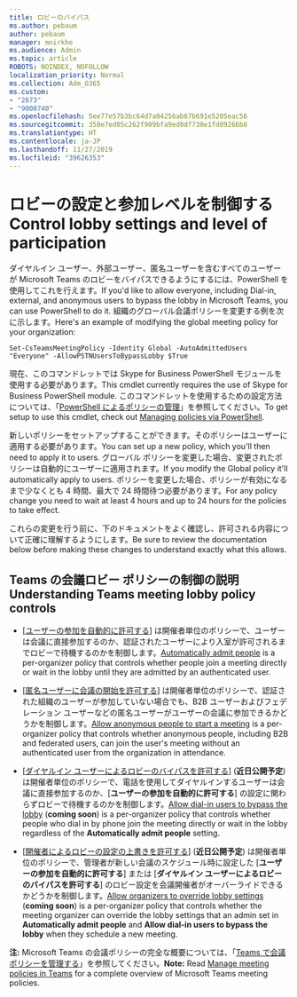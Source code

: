 ```yaml
---
title: ロビーのバイパス
ms.author: pebaum
author: pebaum
manager: mnirkhe
ms.audience: Admin
ms.topic: article
ROBOTS: NOINDEX, NOFOLLOW
localization_priority: Normal
ms.collection: Adm_O365
ms.custom:
- "2673"
- "9000740"
ms.openlocfilehash: 5ee77e57b3bc64d7a04256ab67b691e5205eac56
ms.sourcegitcommit: 358e7ed05c262f909bfa9ed0df730e1fd89266b8
ms.translationtype: HT
ms.contentlocale: ja-JP
ms.lasthandoff: 11/27/2019
ms.locfileid: "39626353"
---
```

# <a name="control-lobby-settings-and-level-of-participation"></a><span data-ttu-id="2edd8-102">ロビーの設定と参加レベルを制御する</span><span class="sxs-lookup"><span data-stu-id="2edd8-102">Control lobby settings and level of participation</span></span>

<span data-ttu-id="2edd8-103">ダイヤルイン ユーザー、外部ユーザー、匿名ユーザーを含むすべてのユーザーが Microsoft Teams のロビーをバイパスできるようにするには、PowerShell を使用してこれを行えます。</span><span class="sxs-lookup"><span data-stu-id="2edd8-103">If you'd like to allow everyone, including Dial-in, external, and anonymous users to bypass the lobby in Microsoft Teams, you can use PowerShell to do it.</span></span> <span data-ttu-id="2edd8-104">組織のグローバル会議ポリシーを変更する例を次に示します。</span><span class="sxs-lookup"><span data-stu-id="2edd8-104">Here's an example of modifying the global meeting policy for your organization:</span></span>

`Set-CsTeamsMeetingPolicy -Identity Global -AutoAdmittedUsers "Everyone" -AllowPSTNUsersToBypassLobby $True`

<span data-ttu-id="2edd8-105">現在、このコマンドレットでは Skype for Business PowerShell モジュールを使用する必要があります。</span><span class="sxs-lookup"><span data-stu-id="2edd8-105">This cmdlet currently requires the use of Skype for Business PowerShell module.</span></span> <span data-ttu-id="2edd8-106">このコマンドレットを使用するための設定方法については、「[PowerShell によるポリシーの管理](https://docs.microsoft.com/microsoftteams/teams-powershell-overview#managing-policies-via-powershell)」を参照してください。</span><span class="sxs-lookup"><span data-stu-id="2edd8-106">To get setup to use this cmdlet, check out [Managing policies via PowerShell](https://docs.microsoft.com/microsoftteams/teams-powershell-overview#managing-policies-via-powershell).</span></span>

<span data-ttu-id="2edd8-107">新しいポリシーをセットアップすることができます。そのポリシーはユーザーに適用する必要があります。</span><span class="sxs-lookup"><span data-stu-id="2edd8-107">You can set up a new policy, which you'll then need to apply it to users.</span></span> <span data-ttu-id="2edd8-108">グローバル ポリシーを変更した場合、変更されたポリシーは自動的にユーザーに適用されます。</span><span class="sxs-lookup"><span data-stu-id="2edd8-108">If you modify the Global policy it'll automatically apply to users.</span></span> <span data-ttu-id="2edd8-109">ポリシーを変更した場合、ポリシーが有効になるまで少なくとも 4 時間、最大で 24 時間待つ必要があります。</span><span class="sxs-lookup"><span data-stu-id="2edd8-109">For any policy change you need to wait at least 4 hours and up to 24 hours for the policies to take effect.</span></span>

<span data-ttu-id="2edd8-110">これらの変更を行う前に、下のドキュメントをよく確認し、許可される内容について正確に理解するようにします。</span><span class="sxs-lookup"><span data-stu-id="2edd8-110">Be sure to review the documentation below before making these changes to understand exactly what this allows.</span></span>

## <a name="understanding-teams-meeting-lobby-policy-controls"></a><span data-ttu-id="2edd8-111">Teams の会議ロビー ポリシーの制御の説明</span><span class="sxs-lookup"><span data-stu-id="2edd8-111">Understanding Teams meeting lobby policy controls</span></span>

- <span data-ttu-id="2edd8-112">[[ユーザーの参加を自動的に許可する](https://docs.microsoft.com/microsoftteams/meeting-policies-in-teams#automatically-admit-people)] は開催者単位のポリシーで、ユーザーは会議に直接参加するのか、認証されたユーザーにより入室が許可されるまでロビーで待機するのかを制御します。</span><span class="sxs-lookup"><span data-stu-id="2edd8-112">[Automatically admit people](https://docs.microsoft.com/microsoftteams/meeting-policies-in-teams#automatically-admit-people) is a per-organizer policy that controls whether people join a meeting directly or wait in the lobby until they are admitted by an authenticated user.</span></span>

- <span data-ttu-id="2edd8-113">[[匿名ユーザーに会議の開始を許可する](https://docs.microsoft.com/microsoftteams/meeting-policies-in-teams#allow-anonymous-people-to-start-a-meeting)] は開催者単位のポリシーで、認証された組織のユーザーが参加していない場合でも、B2B ユーザーおよびフェデレーション ユーザーなどの匿名ユーザーがユーザーの会議に参加できるかどうかを制御します。</span><span class="sxs-lookup"><span data-stu-id="2edd8-113">[Allow anonymous people to start a meeting](https://docs.microsoft.com/microsoftteams/meeting-policies-in-teams#allow-anonymous-people-to-start-a-meeting) is a per-organizer policy that controls whether anonymous people, including B2B and federated users, can join the user's meeting without an authenticated user from the organization in attendance.</span></span>

- <span data-ttu-id="2edd8-114">[[ダイヤルイン ユーザーによるロビーのバイパスを許可する](https://docs.microsoft.com/microsoftteams/meeting-policies-in-teams#allow-dial-in-users-to-bypass-the-lobby-coming-soon)] (**近日公開予定**) は開催者単位のポリシーで、電話を使用してダイヤルインするユーザーは会議に直接参加するのか、[**ユーザーの参加を自動的に許可する**] の設定に関わらずロビーで待機するのかを制御します。</span><span class="sxs-lookup"><span data-stu-id="2edd8-114">[Allow dial-in users to bypass the lobby](https://docs.microsoft.com/microsoftteams/meeting-policies-in-teams#allow-dial-in-users-to-bypass-the-lobby-coming-soon) (**coming soon**) is a per-organizer policy that controls whether people who dial in by phone join the meeting directly or wait in the lobby regardless of the **Automatically admit people** setting.</span></span>

- <span data-ttu-id="2edd8-115">[[開催者によるロビーの設定の上書きを許可する](https://docs.microsoft.com/microsoftteams/meeting-policies-in-teams#allow-organizers-to-override-lobby-settings-coming-soon)] (**近日公開予定**) は開催者単位のポリシーで、管理者が新しい会議のスケジュール時に設定した [**ユーザーの参加を自動的に許可する**] または [**ダイヤルイン ユーザーによるロビーのバイパスを許可する**] のロビー設定を会議開催者がオーバーライドできるかどうかを制御します。</span><span class="sxs-lookup"><span data-stu-id="2edd8-115">[Allow organizers to override lobby settings](https://docs.microsoft.com/microsoftteams/meeting-policies-in-teams#allow-organizers-to-override-lobby-settings-coming-soon) (**coming soon**) is a per-organizer policy that controls whether the meeting organizer can override the lobby settings that an admin set in **Automatically admit people** and **Allow dial-in users to bypass the lobby** when they schedule a new meeting.</span></span>

<span data-ttu-id="2edd8-116">**注:** Microsoft Teams の会議ポリシーの完全な概要については、「[Teams で会議ポリシーを管理する](https://docs.microsoft.com/microsoftteams/meeting-policies-in-teams)」を参照してください。</span><span class="sxs-lookup"><span data-stu-id="2edd8-116">**Note:** Read [Manage meeting policies in Teams](https://docs.microsoft.com/microsoftteams/meeting-policies-in-teams) for a complete overview of Microsoft Teams meeting policies.</span></span>
